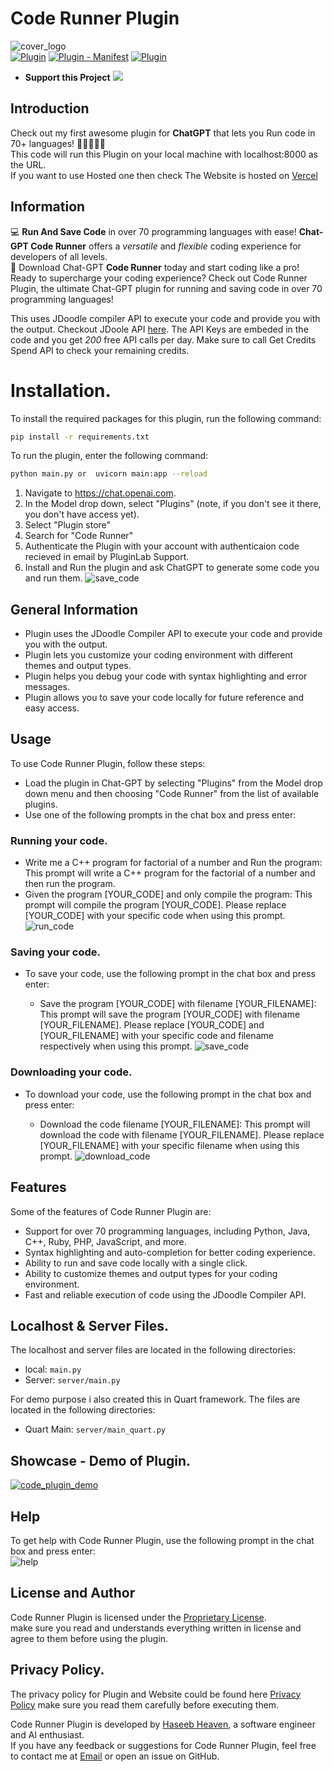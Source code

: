 # Code Runner Plugin
![cover_logo](https://github.com/haseeb-heaven/CodeRunner-Plugin/blob/master/resources/logo.png?raw=true "")</br>
[![Plugin](https://img.shields.io/badge/Code%20Runner-Plugin-blue)](https://code-runner-plugin.vercel.app/)
[![Plugin - Manifest](https://img.shields.io/badge/Code%20Runner-Manifest-blue)](https://code-runner-plugin.vercel.app/.well-known/ai-plugin.json)
[![Plugin](https://img.shields.io/badge/Code%20Runner-Hosted-blue)](https://code-runner-plugin.vercel.app)</br>
- **Support this Project** <a href="https://www.buymeacoffee.com/haseebheaven"><img src="https://img.buymeacoffee.com/button-api/?text=Buy me a coffee&emoji=&slug=haseebheaven&button_colour=40DCA5&font_colour=ffffff&font_family=Cookie&outline_colour=000000&coffee_colour=FFDD00" /></a>
## Introduction
Check out my first awesome plugin for **ChatGPT** that lets you Run code in 70+ languages! 🙌👩‍💻👨‍💻 </br>
This code will run this Plugin on your local machine with localhost:8000 as the URL. </br>
If you want to use Hosted one then check The Website is hosted on [Vercel](https://code-runner-plugin.vercel.app/)

## Information
💻 **Run And Save Code** in over 70 programming languages with ease! **Chat-GPT Code Runner** offers a *versatile* and *flexible* coding experience for developers of all levels.</br>
💾 Download Chat-GPT **Code Runner** today and start coding like a pro!</br>
Ready to supercharge your coding experience? Check out Code Runner Plugin, the ultimate Chat-GPT plugin for running and saving code in over 70 programming languages!</br>

This uses JDoodle compiler API to execute your code and provide you with the output.
Checkout JDoole API [here](https://www.jdoodle.com/compiler-api/).
The API Keys are embeded in the code and you get _200_ free API calls per day. Make sure to call Get Credits Spend API to check your remaining credits.

# Installation.
To install the required packages for this plugin, run the following command:

```bash
pip install -r requirements.txt
```

To run the plugin, enter the following command:

```bash
python main.py or  uvicorn main:app --reload
```

1. Navigate to https://chat.openai.com. </br>
2. In the Model drop down, select "Plugins" (note, if you don't see it there, you don't have access yet).</br>
3. Select "Plugin store"</br>
4. Search for "Code Runner" </br>
5. Authenticate the Plugin with your account with authenticaion code recieved in email by PluginLab Support.</br>
6. Install and Run the plugin and ask ChatGPT to generate some code you and run them.
![save_code](https://github.com/haseeb-heaven/CodeRunner-Plugin/blob/master/resources/plugin_search_result.png?raw=true "")</br>

## General Information

- Plugin uses the JDoodle Compiler API to execute your code and provide you with the output.
- Plugin lets you customize your coding environment with different themes and output types.
- Plugin helps you debug your code with syntax highlighting and error messages.
- Plugin allows you to save your code locally for future reference and easy access.

## Usage

To use Code Runner Plugin, follow these steps:

- Load the plugin in Chat-GPT by selecting "Plugins" from the Model drop down menu and then choosing "Code Runner" from the list of available plugins.
- Use one of the following prompts in the chat box and press enter:

### Running your code.
  - Write me a C++ program for factorial of a number and Run the program: This prompt will write a C++ program for the factorial of a number and then run the program.
  - Given the program [YOUR_CODE] and only compile the program: This prompt will compile the program [YOUR_CODE]. Please replace [YOUR_CODE] with your specific code when using this prompt.
  ![run_code](https://github.com/haseeb-heaven/CodeRunner-Plugin/blob/master/resources/coderunner_output.png?raw=true "")</br>

### Saving your code.
- To save your code, use the following prompt in the chat box and press enter:

  - Save the program [YOUR_CODE] with filename [YOUR_FILENAME]: This prompt will save the program [YOUR_CODE] with filename [YOUR_FILENAME]. Please replace [YOUR_CODE] and [YOUR_FILENAME] with your specific code and filename respectively when using this prompt.
![save_code](https://github.com/haseeb-heaven/CodeRunner-Plugin/blob/master/resources/coderunner_output_save.png?raw=true "")</br>

### Downloading your code.
- To download your code, use the following prompt in the chat box and press enter:

  - Download the code filename [YOUR_FILENAME]: This prompt will download the code with filename [YOUR_FILENAME]. Please replace [YOUR_FILENAME] with your specific filename when using this prompt.
![download_code](https://github.com/haseeb-heaven/CodeRunner-Plugin/blob/master/resources/coderunner_output_download.png?raw=true "")</br>

## Features

Some of the features of Code Runner Plugin are:

- Support for over 70 programming languages, including Python, Java, C++, Ruby, PHP, JavaScript, and more.
- Syntax highlighting and auto-completion for better coding experience.
- Ability to run and save code locally with a single click.
- Ability to customize themes and output types for your coding environment.
- Fast and reliable execution of code using the JDoodle Compiler API.

## Localhost & Server Files.
The localhost and server files are located in the following directories:
- local: `main.py`
- Server: `server/main.py`

For demo purpose i also created this in Quart framework. The files are located in the following directories:
- Quart Main: `server/main_quart.py`

## Showcase - Demo of Plugin.</br>
[![code_plugin_demo](https://img.youtube.com/vi/pcfAP3FEhMc/0.jpg)](https://youtube.com/shorts/pcfAP3FEhMc)</br>

## Help
To get help with Code Runner Plugin, use the following prompt in the chat box and press enter: </br>
![help](https://github.com/haseeb-heaven/CodeRunner-Plugin/blob/master/resources/coderunner_help_url.png?raw=true "")</br>

## License and Author
Code Runner Plugin is licensed under the [Proprietary License](https://github.com/haseeb-heaven/CodeRunner-Plugin/blob/main/LICENSE).</br> make sure you read and understands everything written in license and agree to them before using the plugin.

## Privacy Policy.
The privacy policy for Plugin and Website could be found here [Privacy Policy](https://code-runner-plugin.vercel.app/privacy)
make sure you read them carefully before executing them.

Code Runner Plugin is developed by [Haseeb Heaven](https://github.com/haseeb-heaven), a software engineer and AI enthusiast.</br>
If you have any feedback or suggestions for Code Runner Plugin, feel free to contact me at [Email](haseebmir.hm@gmail.com) or open an issue on GitHub.</br>
